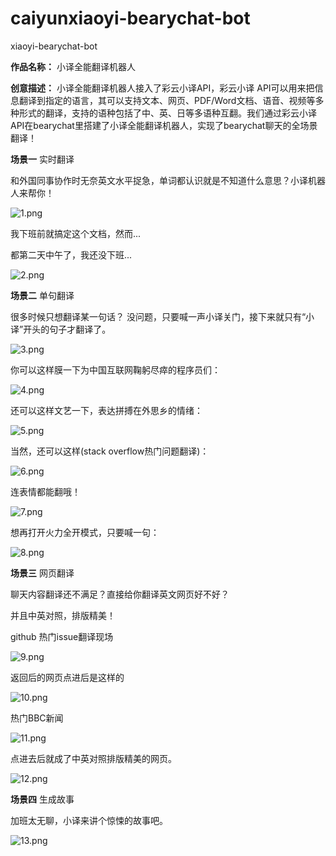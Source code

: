 # caiyunxiaoyi-bearychat-bot
xiaoyi-bearychat-bot

**作品名称：** 小译全能翻译机器人

**创意描述：** 小译全能翻译机器人接入了彩云小译API，彩云小译 API可以用来把信息翻译到指定的语言，其可以支持文本、网页、PDF/Word文档、语音、视频等多种形式的翻译，支持的语种包括了中、英、日等多语种互翻。我们通过彩云小译API在bearychat里搭建了小译全能翻译机器人，实现了bearychat聊天的全场景翻译！

**场景一** 实时翻译

和外国同事协作时无奈英文水平捉急，单词都认识就是不知道什么意思？小译机器人来帮你！

![1.png](pictures/1.png)

我下班前就搞定这个文档，然而...

都第二天中午了，我还没下班...

![2.png](pictures/2.png)


**场景二** 单句翻译

很多时候只想翻译某一句话？ 没问题，只要喊一声小译关门，接下来就只有“小译”开头的句子才翻译了。

![3.png](pictures/3.png)

你可以这样膜一下为中国互联网鞠躬尽瘁的程序员们：

![4.png](pictures/4.png)

还可以这样文艺一下，表达拼搏在外思乡的情绪：

![5.png](pictures/5.png)

当然，还可以这样(stack overflow热门问题翻译)：

![6.png](pictures/6.png)

连表情都能翻哦！

![7.png](pictures/7.png)

想再打开火力全开模式，只要喊一句：

![8.png](pictures/8.png)


**场景三** 网页翻译

聊天内容翻译还不满足？直接给你翻译英文网页好不好？

并且中英对照，排版精美！

github 热门issue翻译现场

![9.png](pictures/9.png)

返回后的网页点进后是这样的

![10.png](pictures/10.png)

热门BBC新闻

![11.png](pictures/11.png)

点进去后就成了中英对照排版精美的网页。

![12.png](pictures/12.png)

**场景四** 生成故事

加班太无聊，小译来讲个惊悚的故事吧。

![13.png](pictures/13.png)

